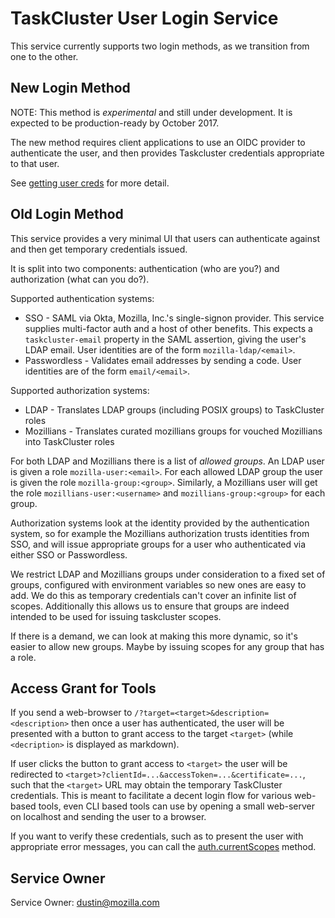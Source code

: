 TaskCluster User Login Service
==============================

This service currently supports two login methods, as we transition from one to
the other.

New Login Method
----------------

NOTE: This method is *experimental* and still under development.  It is
expected to be production-ready by October 2017.

The new method requires client applications to use an OIDC provider to
authenticate the user, and then provides Taskcluster credentials appropriate to
that user.

See [getting user
creds](https://docs.taskcluster.net/reference/integrations/taskcluster-login/getting-user-creds)
for more detail.

Old Login Method
----------------

This service provides a very minimal UI that users can authenticate against
and then get temporary credentials issued.

It is split into two components: authentication (who are you?) and
authorization (what can you do?).

Supported authentication systems:
 * SSO - SAML via Okta, Mozilla, Inc.'s single-signon provider.  This service
   supplies multi-factor auth and a host of other benefits.  This expects a
   `taskcluster-email` property in the SAML assertion, giving the user's
   LDAP email.  User identities are of the form `mozilla-ldap/<email>`.
 * Passwordless - Validates email addresses by sending a code.  User identities
   are of the form `email/<email>`.

Supported authorization systems:
 * LDAP - Translates LDAP groups (including POSIX groups) to TaskCluster roles
 * Mozillians - Translates curated mozillians groups for vouched Mozillians into
   TaskCluster roles

For both LDAP and Mozillians there is a list of _allowed groups_.  An LDAP user
is given a role `mozilla-user:<email>`.  For each allowed LDAP group the user
is given the role `mozilla-group:<group>`.  Similarly, a Mozillians user will
get the role `mozillians-user:<username>` and `mozillians-group:<group>` for
each group.

Authorization systems look at the identity provided by the authentication
system, so for example the Mozillians authorization trusts identities from SSO,
and will issue appropriate groups for a user who authenticated via either SSO
or Passwordless.

We restrict LDAP and Mozillians groups under consideration to a fixed set of
groups, configured with environment variables so new ones are easy to add.
We do this as temporary credentials can't cover an infinite list of scopes.
Additionally this allows us to ensure that groups are indeed intended to be used
for issuing taskcluster scopes.

If there is a demand, we can look at making this more dynamic, so it's easier to
allow new groups. Maybe by issuing scopes for any group that has a role.

Access Grant for Tools
----------------------
If you send a web-browser to `/?target=<target>&description=<description>` then
once a user has authenticated, the user will be presented with a button to grant
access to the target `<target>` (while `<decription>` is displayed as markdown).

If user clicks the button to grant access to `<target>` the user will be
redirected to `<target>?clientId=...&accessToken=...&certificate=...`, such that
the `<target>` URL may obtain the temporary TaskCluster credentials. This is
meant to facilitate a decent login flow for various web-based tools, even CLI
based tools can use by opening a small web-server on localhost and sending the
user to a browser.

If you want to verify these credentials, such as to present the user with
appropriate error messages, you can call the
[auth.currentScopes](https://docs.taskcluster.net/reference/platform/auth/api-docs#currentScopes)
method.

Service Owner
-------------

Service Owner: dustin@mozilla.com
